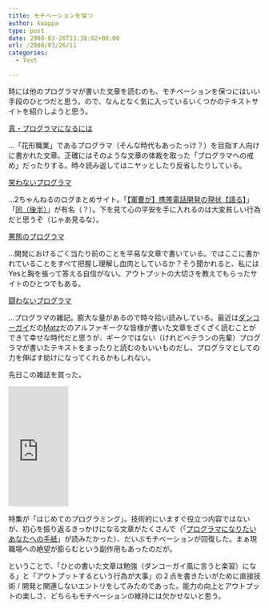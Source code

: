 ```yaml
---
title: モチベーションを保つ
author: kwappa
type: post
date: 2008-03-26T13:38:02+00:00
url: /2008/03/26/11
categories:
  - Text

---
```

時には他のプログラマが書いた文章を読むのも、モチベーションを保つにはいい手段のひとつだと思う。ので、なんとなく気に入っているいくつかのテキストサイトを紹介しようと思う。

[真・プログラマになるには][1]

…「花形職業」であるプログラマ（そんな時代もあったっけ？）を目指す人向けに書かれた文章。正確にはそのような文章の体裁を取った「プログラマへの戒め」だったりする。時々読み返してはニヤッとしたり反省したりしている。

[笑わないプログラマ][2]

…2ちゃんねるのログまとめサイト。「[【軍曹が】携帯電話開発の現状【語る】][3]」「[同（後半）][4]」が有名（？）。下を見て心の平安を手に入れるのは大変貧しい行為だと思うぞ（じゃあ見るな）。

[悪態のプログラマ][5]

…開発におけるごく当たり前のことを平易な文章で書いている。ではここに書かれていることをすべて把握し理解し血肉としているか？そう聞かれると、私にはYesと胸を張って答える自信がない。アウトプットの大切さを教えてもらったサイトのひとつでもある。

[闘わないプログラマ][6]

…プログラマの雑記。膨大な量があるので時々拾い読みしている。最近は[ダンコーガイ][7]だの[Matz][8]だのアルファギークな皆様が書いた文章をざくざく読むことができて幸せな時代だと思うが、ギークではない（けれどベテランの先輩）プログラマが書いたテキストをまったりと読むのもいいものだし、プログラマとしての力を伸ばす助けになってくれるかもしれない。

先日この雑誌を買った。

 <iframe marginwidth="0" marginheight="0" src="http://rcm-jp.amazon.co.jp/e/cm?t=bottomline02-22&o=9&p=8&l=as1&asins=B0015IQ776&fc1=FFFFFF&IS2=1&lt1=_blank&lc1=00FF00&bc1=000000&bg1=000000&f=ifr" frameborder="0" scrolling="no" style="WIDTH: 120px; HEIGHT: 240px"></iframe>

特集が「はじめてのプログラミング」。技術的にいますぐ役立つ内容ではないが、初心を振り返るきっかけになる文章がたくさんで（「[プログラマになりたいあなたへの手紙][9]」が読みたかった）、だいぶモチベーションが回復した。まぁ現職場への絶望が膨らむという副作用もあったのだが。

ということで、「ひとの書いた文章は勉強（ダンコーガイ風に言うと楽習）になる」と「アウトプットするという行為が大事」の２点を書きたいがために直接技術 / 開発と関連しないエントリをしてみたのであった。能力の向上とアウトプットの楽しさ、どちらもモチベーションの維持には欠かせないと思う。

 [1]: http://naruniha.tank.jp/naruniha/
 [2]: http://s03.2log.net/home/programmer/
 [3]: http://s03.2log.net/home/programmer/archives/blog38.html
 [4]: http://s03.2log.net/home/programmer/archives/blog39.html
 [5]: http://ameblo.jp/argv/
 [6]: http://www.amy.hi-ho.ne.jp/~lepton/program/
 [7]: http://blog.livedoor.jp/dankogai/
 [8]: http://www.rubyist.net/~matz/
 [9]: http://blog.livedoor.jp/dankogai/archives/51023181.html
